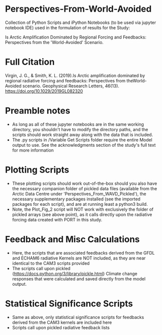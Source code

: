 # Perspectives-From-World-Avoided
Collection of Python Scripts and iPython Notebooks (to be used via jupyter notebook IDE) used in the formulation of results for the Study:

Is Arctic Amplification Dominated by Regional Forcing and Feedbacks: Perspectives from the 'World-Avoided' Scenario.

# Full Citation

Virgin, J. G., & Smith, K. L. (2019).Is Arctic amplification dominated by regional radiative forcing and feedbacks: Perspectives from theWorld-Avoided scenario. Geophysical Research Letters, 46(13). https://doi.org/10.1029/2019GL082320


# Preamble notes
- As long as all of these jupyter notebooks are in the same working directory, you shouldn't have to modify the directory paths, and the scripts should work straight away along with the data that is included.
- The .py scripts in /Variable Get Scripts folder require the entire Model output to use. See the acknowledgments section of the study's full text for more information

# Plotting Scripts
- These plotting scripts should work out-of-the-box should you also have the necessary companion folder of pickled data files (available from the Arctic Data Centre under 'Perspectives_From_WAVD_Pickled'), the necessary supplementary packages installed (see the imported packages for each script), and are at running least a python3 build.
- Note, the Plot_Fig_2 script will NOT work with exclusively the folder of pickled arrays (see above point), as it calls directly upon the radiative forcing data created with PORT in this study.

# Feedback and Misc Calculations
- Here, the scripts that are associated feedbacks derived from the GFDL and ECHAM6 radiative Kernels are NOT included, as they are near identical to the CAM3 scripts provided
- The scripts call upon pickled (https://docs.python.org/3/library/pickle.html) Climate change responses that were calculated and saved directly from the model output.

# Statistical Significance Scripts
- Same as above, only statistical significance scripts for feedbacks derived from the CAM3 kernels are included here
- Scripts call upon pickled radiative feedback lists
